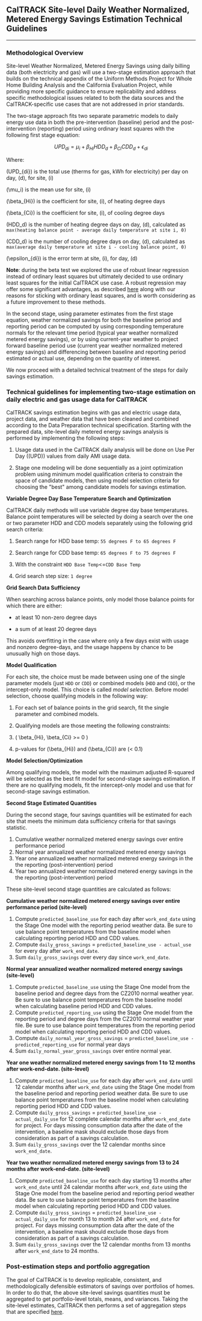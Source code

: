 ## **CalTRACK Site-level Daily Weather Normalized, Metered Energy Savings Estimation Technical Guidelines**

* * *


### **Methodological Overview**

Site-level Weather Normalized, Metered Energy Savings using daily billing data (both electricity and gas) will use a two-stage estimation approach that builds on the technical appendix of the Uniform Methods Project for Whole Home Building Analysis and the California Evaluation Project, while providing more specific guidance to ensure replicability and address specific methodological issues related to both the data sources and the CalTRACK-specific use cases that are not addressed in prior standards.

The two-stage approach fits two separate parametric models to daily energy use data in both the pre-intervention (baseline) period and the post-intervention (reporting) period using ordinary least squares with the following first stage equation:


$$UPD_{di} = \mu_i + \beta_{Hi}HDD_d + \beta_{Ci}CDD_d + \epsilon_{di}$$

Where:

\(UPD_{di}\) is the total use (therms for gas, kWh for electricity) per day on day, \(d\), for site, \(i\)

\(\mu_i\) is the mean use for site, \(i\)

\(\beta_{Hi}\) is the coefficient for site, \(i\), of heating degree days

\(\beta_{Ci}\) is the coefficient for site, \(i\), of cooling degree days

\(HDD_d\) is the number of heating degree days on day, \(d\), calculated as `max(heating balance point - average daily temperature at site i, 0)`

\(CDD_d\) is the number of cooling degree days on day, \(d\), calculated as `max(average daily temperature at site i - cooling balance point, 0)`

\(\epsilon_{di}\) is the error term at site, \(i\), for day, \(d\)

**Note**: during the beta test we explored the use of robust linear regression instead of ordinary least squares but ultimately decided to use ordinary least squares for the initial CalTRACK use case.  A robust regression may offer some significant advantages, as described [here](https://github.com/impactlab/caltrack/issues/56) along with our reasons for sticking with ordinary least squares, and is worth considering as a future improvement to these methods.

In the second stage, using parameter estimates from the first stage equation, weather normalized savings for both the baseline period and reporting period can be computed by using corresponding temperature normals for the relevant time period (typical year weather normalized metered energy savings), or by using current-year weather to project forward baseline period use (current year weather normalized metered energy savings) and differencing between baseline and reporting period estimated or actual use, depending on the quantity of interest.

We now proceed with a detailed technical treatment of the steps for daily savings estimation.

### **Technical guidelines for implementing two-stage estimation on daily electric and gas usage data for CalTRACK**

CalTRACK savings estimation begins with gas and electric usage data, project data, and weather data that have been cleaned and combined according to the Data Preparation technical specification. Starting with the prepared data, site-level daily metered energy savings analysis is performed by implementing the following steps:

1. Usage data used in the CalTRACK daily analysis will be done on Use Per Day (\(UPD\)) values from daily AMI usage data.

2. Stage one modeling will be done sequentially as a joint optimization problem using minimum model qualification criteria to constrain the space of candidate models, then using model selection criteria for choosing the "best" among candidate models for savings estimation.

**Variable Degree Day Base Temperature Search and Optimization**

CalTRACK daily methods will use variable degree day base temperatures. Balance point temperatures will be selected by doing a search over the one or two parameter HDD and CDD models separately using the following grid search criteria:

1) Search range for HDD base temp: `55 degrees F to 65 degrees F`

2) Search range for CDD base temp: `65 degrees F to 75 degrees F`

3) With the constraint `HDD Base Temp`<=`CDD Base Temp`

4) Grid search step size: `1 degree`

**Grid Search Data Sufficiency**

When searching across balance points, only model those balance points for which there are either: 

* at least 10 non-zero degree days

* a sum of at least 20 degree days

This avoids overfitting in the case where only a few days exist with usage and nonzero degree-days, and the usage happens by chance to be unusually high on those days.

**Model Qualification**
 

For each site, the choice must be made between using one of the single parameter models (just `HDD` or `CDD`) or combined models (`HDD` and `CDD`), or the intercept-only model.  This choice is called *model selection*.  Before model selection, choose qualifying models in the following way:

 

1. For each set of balance points in the grid search, fit the single parameter and combined models.

2. Qualifying models are those meeting the following constraints:

3. \( \beta_{Hi}, \beta_{Ci} >= 0 \)

4. p-values for \(\beta_{Hi}\) and  \(\beta_{Ci}\) are \(< 0.1\)

 

**Model Selection/Optimization**

 

Among qualifying models, the model with the maximum adjusted R-squared will be selected as the best fit model for second-stage savings estimation.  If there are no qualifying models, fit the intercept-only model and use that for second-stage savings estimation.




**Second Stage Estimated Quantities**

During the second stage, four savings quantities will be estimated for each site that meets the minimum data sufficiency criteria for that savings statistic.

1. Cumulative weather normalized metered energy savings over entire performance period
2. Normal year annualized weather normalized metered energy savings
3. Year one annualized weather normalized metered energy savings in the the reporting (post-intervention) period
4. Year two annualized weather normalized metered energy savings in the the reporting (post-intervention) period

These site-level second stage quantities are calculated as follows:

**Cumulative weather normalized metered energy savings over entire performance period (site-level)**

1. Compute `predicted_baseline_use` for each day after `work_end_date` using the Stage One model with the reporting period weather data. Be sure to use balance point temperatures from the baseline model when calculating reporting period HDD and CDD values.
2. Compute `daily_gross_savings` = `predicted_baseline_use - actual_use` for every day after `work_end_date`.
3. Sum  `daily_gross_savings` over every day since `work_end_date`.

**Normal year annualized weather normalized metered energy savings (site-level)**
   
1. Compute `predicted_baseline_use` using the Stage One model from the baseline period and degree days from the CZ2010 normal weather year. Be sure to use balance point temperatures from the baseline model when calculating baseline period HDD and CDD values.
2. Compute `predicted_reporting_use` using the Stage One model from the reporting period and degree days from the CZ2010 normal weather year file. Be sure to use balance point temperatures from the reporting period model when calculating reporting period HDD and CDD values.
3. Compute `daily_normal_year_gross_savings` = `predicted_baseline_use - predicted_reporting_use` for normal year days
4. Sum  `daily_normal_year_gross_savings` over entire normal year.

**Year one weather normalized metered energy savings from 1 to 12 months after work-end-date.  (site-level)**
   
1. Compute `predicted_baseline_use` for each day after `work_end_date` until 12 calendar months after `work_end_date` using the Stage One model from the baseline period and reporting period weather data. Be sure to use balance point temperatures from the baseline model when calculating reporting period HDD and CDD values.
2. Compute `daily_gross_savings` = `predicted_baseline_use - actual_daily_use` for 12 complete calendar months after `work_end_date` for project. For days missing consumption data after the date of the intervention, a baseline mask should exclude those days from consideration as part of a savings calculation.
3. Sum  `daily_gross_savings` over the 12 calendar months since `work_end_date`.

**Year two weather normalized metered energy savings from 13 to 24 months after work-end-date.  (site-level)**

1. Compute `predicted_baseline_use` for each day starting 13 months after `work_end_date` until 24 calendar months after `work_end_date` using the Stage One model from the baseline period and reporting period weather data. Be sure to use balance point temperatures from the baseline model when calculating reporting period HDD and CDD values.
2. Compute `daily_gross_savings` = `predicted_baseline_use - actual_daily_use` for month 13 to month 24 after `work_end_date` for project. For days missing consumption data after the date of the intervention, a baseline mask should exclude those days from consideration as part of a savings calculation.
3. Sum  `daily_gross_savings` over the 12 calendar months from 13 months after `work_end_date` to 24 months.

### **Post-estimation steps and portfolio aggregation**

The goal of CalTRACK is to develop replicable, consistent, and methodologically defensible estimators of savings over portfolios of homes. In order to do that, the above site-level savings quantities must be aggregated to get portfolio-level totals, means, and variances. Taking the site-level estimates, CalTRACK then performs a set of aggregation steps that are specified [here](https://github.com/impactlab/caltrack/tree/master/aggregation).


